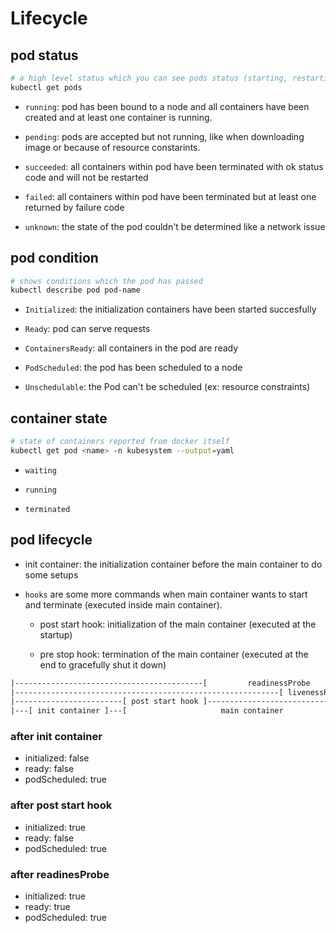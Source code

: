# Lifecycle

## pod status

``` bash
# a high level status which you can see pods status (starting, restarting, ...)
kubectl get pods
```

- `running`: pod has been bound to a node and all containers have been created and at least one container is running.

- `pending`: pods are accepted but not running, like when downloading image or because of resource constarints.

- `succeeded`: all containers within pod have been terminated with ok status code and will not be restarted

- `failed`: all containers within pod have been terminated but at least one returned by failure code

- `unknown`: the state of the pod couldn't be determined like a network issue

## pod condition

``` bash
# shows conditions which the pod has passed
kubectl describe pod pod-name
```

- `Initialized`: the initialization containers have been started succesfully

- `Ready`: pod can serve requests

- `ContainersReady`: all containers in the pod are ready

- `PodScheduled`: the pod has been scheduled to a node

- `Unschedulable`: the Pod can't be scheduled (ex: resource constraints)

## container state

``` bash
# state of containers reported from docker itself
kubectl get pod <name> -n kubesystem --output=yaml
```

- `waiting`

- `running`

- `terminated`

## pod lifecycle

- init container: the initialization container before the main container to do some setups

- `hooks` are some more commands when main container wants to start and terminate (executed inside main container).

  - post start hook: initialization of the main container (executed at the startup)

  - pre stop hook: termination of the main container (executed at the end to gracefully shut it down)

``` txt
|------------------------------------------[         readinessProbe         ]-------------------|
|-----------------------------------------------------------[ livenessProbe ]-------------------|
|------------------------[ post start hook ]--------------------------------[ pre stop hook ]---|
|---[ init container ]---[                     main container                               ]---|
```

### after init container

- initialized: false
- ready: false
- podScheduled: true

### after post start hook

- initialized: true
- ready: false
- podScheduled: true

### after readinesProbe

- initialized: true
- ready: true
- podScheduled: true

